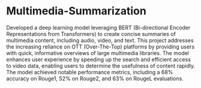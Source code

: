 # Multimedia-Summarization

Developed a deep learning model leveraging BERT (Bi-directional Encoder Representations from Transformers) to create concise summaries of multimedia content, including audio, video, and text. 
This project addresses the increasing reliance on OTT (Over-The-Top) platforms by providing users with quick, informative overviews of large multimedia libraries. 
The model enhances user experience by speeding up the search and efficient access to video data, enabling users to determine the usefulness of content rapidly. 
The model achieved notable performance metrics, including a 68% accuracy on Rouge1, 52% on Rouge2, and 63% on RougeL evaluations.
